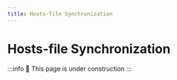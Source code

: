 ```yaml
---
title: Hosts-file Synchronization
---
```


# Hosts-file Synchronization

:::info
🚧 This page is under construction
:::
